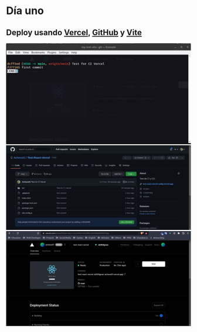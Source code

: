 # Día uno
## Deploy usando [Vercel](https://vercel.com), [GitHub](https://github.com/) y [Vite](https://vitejs.dev/)

![primero](./primero.jpeg)
![segundo](./segundo.jpeg)
![tercero](./tercero.jpeg)

